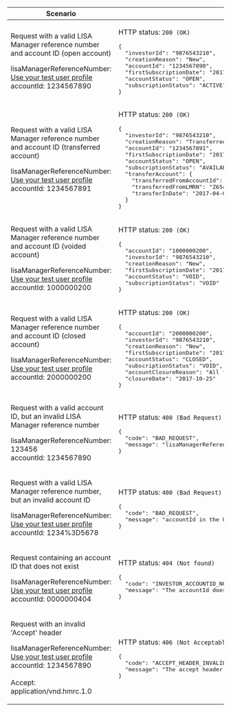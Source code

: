 <table>
  <col width="40%">
  <col width="60%">
  <thead>
    <tr>
        <th>Scenario</th>
        <th>Response</th>
    </tr>
  </thead>
  <tbody>
    <tr>
      <td>
        <p>Request with a valid LISA Manager reference number and account ID (open account)</p>
        <p class="code--block">
          lisaManagerReferenceNumber: <a href="#testing">Use your test user profile</a><br>
          accountId: 1234567890
        </p>
      </td>
      <td>
        <p>HTTP status: <code class="code--slim">200 (OK)</code></p>
<pre class="code--block">
{
  "investorId": "9876543210",
  "creationReason": "New",
  "accountId": "1234567890",
  "firstSubscriptionDate": "2017-04-06",
  "accountStatus": "OPEN",
  "subscriptionStatus": "ACTIVE"
}
</pre>
      </td>
    </tr>
    <tr>
      <td>
        <p>Request with a valid LISA Manager reference number and account ID (transferred account)</p>
        <p class="code--block">
          lisaManagerReferenceNumber: <a href="#testing">Use your test user profile</a><br>
          accountId: 1234567891
        </p>
      </td>
      <td>
        <p>HTTP status: <code class="code--slim">200 (OK)</code></p>
<pre class="code--block">
{
  "investorId": "9876543210",
  "creationReason": "Transferred",
  "accountId": "1234567891",
  "firstSubscriptionDate": "2017-04-06",
  "accountStatus": "OPEN",
  "subscriptionStatus": "AVAILABLE",
  "transferAccount": {
    "transferredFromAccountId": "8765432100",
    "transferredFromLMRN": "Z654321",
    "transferInDate": "2017-04-06"
  }
}
</pre>
      </td>
    </tr>
    <tr>
      <td>
        <p>Request with a valid LISA Manager reference number and account ID (voided account)</p>
        <p class="code--block">
          lisaManagerReferenceNumber: <a href="#testing">Use your test user profile</a><br>
          accountId: 1000000200
        </p>
      </td>
      <td>
        <p>HTTP status: <code class="code--slim">200 (OK)</code></p>
<pre class="code--block">
{
  "accountId": "1000000200",
  "investorId": "9876543210",
  "creationReason": "New",
  "firstSubscriptionDate": "2017-04-06",
  "accountStatus": "VOID",
  "subscriptionStatus": "VOID"
}
</pre>
      </td>
    </tr>
    <tr>
      <td>
        <p>Request with a valid LISA Manager reference number and account ID (closed account)</p>
        <p class="code--block">
          lisaManagerReferenceNumber: <a href="#testing">Use your test user profile</a><br>
          accountId: 2000000200
        </p>
      </td>
      <td>
        <p>HTTP status: <code class="code--slim">200 (OK)</code></p>
<pre class="code--block">
{
  "accountId": "2000000200",
  "investorId": "9876543210",
  "creationReason": "New",
  "firstSubscriptionDate": "2017-04-06",
  "accountStatus": "CLOSED",
  "subscriptionStatus": "VOID",
  "accountClosureReason": "All funds withdrawn",
  "closureDate": "2017-10-25"
}
</pre>
      </td>
    </tr>
    <tr>
      <td>
        <p>Request with a valid account ID, but an invalid LISA Manager reference number</p>
        <p class="code--block">
          lisaManagerReferenceNumber: 123456<br>
          accountId: 1234567890
        </p>
      </td>
      <td>
        <p>HTTP status: <code class="code--slim">400 (Bad Request)</code></p>
<pre class="code--block">
{
  "code": "BAD_REQUEST",
  "message": "lisaManagerReferenceNumber in the URL is in the wrong format"
}
</pre>
      </td>
    </tr>
    <tr>
      <td>
        <p>Request with a valid LISA Manager reference number, but an invalid account ID</p>
        <p class="code--block">
          lisaManagerReferenceNumber: <a href="#testing">Use your test user profile</a><br>
          accountId: 1234%3D5678
        </p>
      </td>
      <td>
        <p>HTTP status: <code class="code--slim">400 (Bad Request)</code></p>
<pre class="code--block">
{
  "code": "BAD_REQUEST",
  "message": "accountId in the URL is in the wrong format"
}
</pre>
      </td>
    </tr>
    <tr>
        <td>
            <p>Request containing an account ID that does not exist</p>
            <p class="code--block">
                lisaManagerReferenceNumber: <a href="#testing">Use your test user profile</a><br>
                accountId: 0000000404
            </p>
        </td>
        <td>
          <p>HTTP status: <code class="code--slim">404 (Not found)</code></p>
<pre class="code--block">
{
  "code": "INVESTOR_ACCOUNTID_NOT_FOUND",
  "message": "The accountId does not match HMRC’s records"
}
</pre>
        </td>
    </tr>
    <tr>
      <td>
        <p>Request with an invalid 'Accept' header</p>
        <p class="code--block">
          lisaManagerReferenceNumber: <a href="#testing">Use your test user profile</a>
          <br>accountId: 1234567890<br>
          <br>
          Accept: application/vnd.hmrc.1.0
        </p>
      </td>
      <td>
        <p>HTTP status: <code class="code--slim">406 (Not Acceptable)</code></p>
<pre class="code--block">
{
  "code": "ACCEPT_HEADER_INVALID",
  "message": "The accept header is missing or invalid"
}
</pre>
      </td>
    </tr>
  </tbody>
</table>